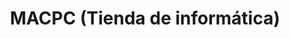 ---
title: "MACPC (Tienda de informática)"
url: /las-lagunas/macpc-tienda-de-informatica/
shop: ordenador
---